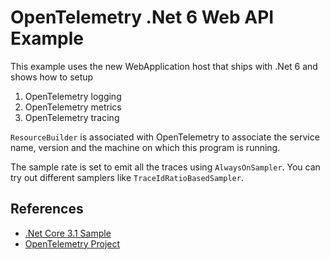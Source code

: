 # OpenTelemetry .Net 6  Web API Example

This example uses the new WebApplication host that ships with .Net 6
and shows how to setup

1. OpenTelemetry logging
2. OpenTelemetry metrics
3. OpenTelemetry tracing

`ResourceBuilder` is associated with OpenTelemetry to associate the
service name, version and the machine on which this program is running.

The sample rate is set to emit all the traces using `AlwaysOnSampler`.
You can try out different samplers like `TraceIdRatioBasedSampler`.

## References

* [.Net Core 3.1 Sample](https://github.com/open-telemetry/opentelemetry-dotnet/tree/2aa816314cf3f3b73d6e343b4ffeb608dd4b60af/examples/AspNetCore)
* [OpenTelemetry Project](https://opentelemetry.io/)
